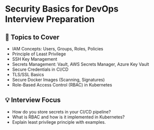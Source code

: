 # Security Basics for DevOps Interview Preparation

## 📌 Topics to Cover

- IAM Concepts: Users, Groups, Roles, Policies
- Principle of Least Privilege
- SSH Key Management
- Secrets Management: Vault, AWS Secrets Manager, Azure Key Vault
- Secure Credentials in CI/CD
- TLS/SSL Basics
- Secure Docker Images (Scanning, Signatures)
- Role-Based Access Control (RBAC) in Kubernetes

## 💡 Interview Focus

- How do you store secrets in your CI/CD pipeline?
- What is RBAC and how is it implemented in Kubernetes?
- Explain least privilege principle with examples.
